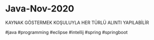 # Java-Nov-2020
KAYNAK GÖSTERMEK KOŞULUYLA HER TÜRLÜ ALINTI YAPILABİLİR

#java
#programming
#eclipse
#intellij
#spring
#springboot
